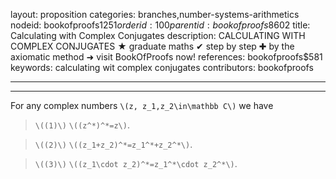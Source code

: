 layout: proposition
categories: branches,number-systems-arithmetics
nodeid: bookofproofs$1251
orderid: 100
parentid: bookofproofs$8602
title: Calculating with Complex Conjugates
description: CALCULATING WITH COMPLEX CONJUGATES ★ graduate maths ✔ step by step ✚ by the axiomatic method ➜ visit BookOfProofs now!
references: bookofproofs$581
keywords: calculating wit complex conjugates
contributors: bookofproofs

---


---

For any complex numbers `\(z, z_1,z_2\in\mathbb C\)` we have

> `\((1)\)` `\((z^*)^*=z\)`.

> `\((2)\)` `\((z_1+z_2)^*=z_1^*+z_2^*\)`.

> `\((3)\)` `\((z_1\cdot z_2)^*=z_1^*\cdot z_2^*\)`.
